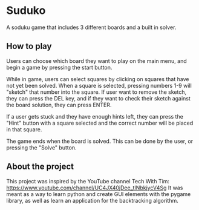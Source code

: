 # Suduko
A soduku game that includes 3 different boards and a built in solver.

## How to play
Users can choose which board they want to play on the main menu, and begin a game by pressing the start button.

While in game, users can select squares by clicking on squares that have not yet been solved. When a square is selected, pressing numbers 1-9 will "sketch" that number into the square. If user want to remove the sketch, they can press the DEL key, and if they want to check their sketch against the board solution, they can press ENTER.

If a user gets stuck and they have enough hints left, they can press the "Hint" button with a square selected and the correct number will be placed in that square.

The game ends when the board is solved. This can be done by the user, or pressing the "Solve" button.

## About the project
This project was inspired by the YouTube channel Tech With Tim: https://www.youtube.com/channel/UC4JX40jDee_tINbkjycV4Sg
It was meant as a way to learn python and create GUI elements with the pygame library, as well as learn an application for the backtracking algorithm.